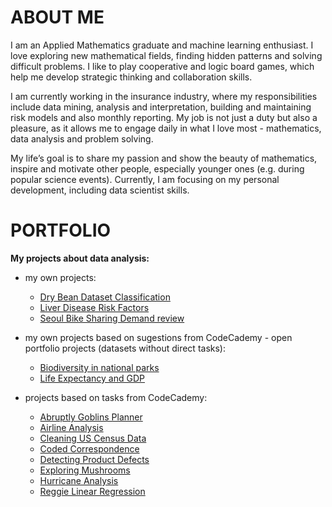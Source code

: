 # ABOUT ME

I am an Applied Mathematics
graduate and machine learning
enthusiast. I love exploring new
mathematical fields, finding hidden
patterns and solving difficult
problems. I like to play cooperative
and logic board games, which help
me develop strategic thinking and
collaboration skills.

I am currently working in the
insurance industry, where my
responsibilities include data mining,
analysis and interpretation, building
and maintaining risk models and also
monthly reporting. My job is not just a duty but also a pleasure, as it allows me to engage daily in what I love most - mathematics, data analysis and problem solving.

My life’s goal is to share my passion and show the beauty of mathematics, inspire and motivate other people, especially younger ones (e.g. during popular science events). Currently, I am focusing on my personal development, including data scientist skills.

# PORTFOLIO

<b>My projects about data analysis:</b>
- my own projects:
  - [Dry Bean Dataset Classification](https://github.com/musimartini/DryBeanDatasetClassification)
  - [Liver Disease Risk Factors](https://github.com/musimartini/LiverDisease)
  - [Seoul Bike Sharing Demand review](https://public.tableau.com/app/profile/martyna.maksimowicz/viz/BikerentsinSeoul/SeoulBikeSharingDemandreview)

- my own projects based on sugestions from CodeCademy - open portfolio projects (datasets without direct tasks):
  - [Biodiversity in national parks](https://github.com/musimartini/Projects/tree/main/CodeCademy%20Portfolio%20Projects/Biodiversity%20in%20national%20parks)
  - [Life Expectancy and GDP](https://github.com/musimartini/Projects/tree/main/CodeCademy%20Portfolio%20Projects/Life%20Expectancy%20and%20GDP)

- projects based on tasks from CodeCademy:
  - [Abruptly Goblins Planner](https://github.com/musimartini/Projects/tree/main/CodeCademy%20Projects/Abruptly%20Goblins%20Planner)
  - [Airline Analysis](https://github.com/musimartini/Projects/tree/main/CodeCademy%20Projects/Airline%20Analysis)
  - [Cleaning US Census Data](https://github.com/musimartini/Projects/tree/main/CodeCademy%20Projects/Cleaning%20US%20Census%20Data)
  - [Coded Correspondence](https://github.com/musimartini/Projects/tree/main/CodeCademy%20Projects/Coded%20Correspondence)
  - [Detecting Product Defects](https://github.com/musimartini/Projects/tree/main/CodeCademy%20Projects/Detecting%20Product%20Defects)
  - [Exploring Mushrooms](https://github.com/musimartini/Projects/tree/main/CodeCademy%20Projects/Exploring%20Mushrooms)
  - [Hurricane Analysis](https://github.com/musimartini/Projects/tree/main/CodeCademy%20Projects/Hurricane%20Analysis)
  - [Reggie Linear Regression](https://github.com/musimartini/Projects/tree/main/CodeCademy%20Projects/Reggie_Linear_Regression)
